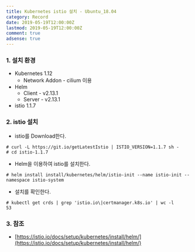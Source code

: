 ```yaml
---
title: Kubernetes istio 설치 - Ubuntu_18.04
category: Record
date: 2019-05-19T12:00:00Z
lastmod: 2019-05-19T12:00:00Z
comment: true
adsense: true
---
```


### 1. 설치 환경

* Kubernetes 1.12
  * Network Addon - cilium 이용
* Helm
  * Client - v2.13.1
  * Server - v2.13.1
* istio 1.1.7

### 2. istio 설치

* istio를 Download한다.

~~~
# curl -L https://git.io/getLatestIstio | ISTIO_VERSION=1.1.7 sh -
# cd istio-1.1.7
~~~

* Helm을 이용하여 istio를 설치한다.

~~~
# helm install install/kubernetes/helm/istio-init --name istio-init --namespace istio-system
~~~

* 설치를 확인한다.

~~~
# kubectl get crds | grep 'istio.io\|certmanager.k8s.io' | wc -l
53
~~~

### 3. 참조

* [https://istio.io/docs/setup/kubernetes/install/helm/](https://istio.io/docs/setup/kubernetes/install/helm/)